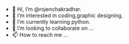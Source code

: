 - 👋 Hi, I’m @rojenchakradhar.
- 👀 I’m interested in coding,graphic designing.
- 🌱 I’m currently learning python.
- 💞️ I’m looking to collaborate on ...
- 📫 How to reach me ...

<!---
rojenchakradhar/rojenchakradhar is a ✨ special ✨ repository because its `README.md` (this file) appears on your GitHub profile.
You can click the Preview link to take a look at your changes.
--->
